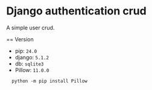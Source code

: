 # Django authentication crud

A simple user crud.
 
== Version
- pip: ``24.0``
- django: ```5.1.2```
- db: ``sqlite3``
- Pillow: ``11.0.0``
```shell
  python -m pip install Pillow
```